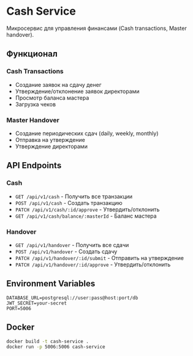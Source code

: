 # Cash Service

Микросервис для управления финансами (Cash transactions, Master handover).

## Функционал

### Cash Transactions
- Создание заявок на сдачу денег
- Утверждение/отклонение заявок директорами
- Просмотр баланса мастера
- Загрузка чеков

### Master Handover
- Создание периодических сдач (daily, weekly, monthly)
- Отправка на утверждение
- Утверждение директорами

## API Endpoints

### Cash
- `GET /api/v1/cash` - Получить все транзакции
- `POST /api/v1/cash` - Создать транзакцию
- `PATCH /api/v1/cash/:id/approve` - Утвердить/отклонить
- `GET /api/v1/cash/balance/:masterId` - Баланс мастера

### Handover
- `GET /api/v1/handover` - Получить все сдачи
- `POST /api/v1/handover` - Создать сдачу
- `PATCH /api/v1/handover/:id/submit` - Отправить на утверждение
- `PATCH /api/v1/handover/:id/approve` - Утвердить/отклонить

## Environment Variables

```env
DATABASE_URL=postgresql://user:pass@host:port/db
JWT_SECRET=your-secret
PORT=5006
```

## Docker

```bash
docker build -t cash-service .
docker run -p 5006:5006 cash-service
```





















